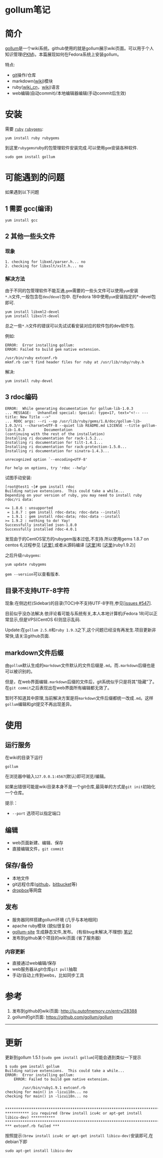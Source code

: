 # gollum笔记
 
# 简介
[gollum](https://github.com/gollum/gollum)是一个wiki系统。github使用的就是gollum展示wiki页面。可以用于个人知识管理([PKM](http://en.wikipedia.org/wiki/Personal_knowledge_management))。本篇展现如何在Fedora系统上安装gollum。

特点:

* [git](http://git-scm.com/)操作/仓库
* markdown([wiki](http://en.wikipedia.org/wiki/Markdown))模块
* ruby([wiki_cn](http://zh.wikipedia.org/zh/Ruby)，[wiki](http://en.wikipedia.org/wiki/Ruby_(programming_language)))语言
* web编辑(自动commit)/本地编辑器编辑(手动commit后生效)

# 安装

需要 [`ruby`](http://en.wikipedia.org/wiki/Ruby_programming_language) [`rubygems`](http://en.wikipedia.org/wiki/RubyGems):

	yum install ruby rubygems
 
到这里`rubygems`ruby的包管理软件安装完成.可以使用`gem`安装各种软件.

	sudo gem install gollum

# 可能遇到的问题

如果遇到以下问题

## 1 需要 gcc(编译) 
 
	yum install gcc

## 2 其他一些头文件

### 现象

	1. checking for libxml/parser.h... no
	2. checking for libxslt/xslt.h... no

### 解决方法

由于不同的包管理软件不能互通,`gem`需要的一些头文件可以使用`yum`安装   
`*.h`文件,一般包含在`dev`/`devel`包中. 在Fedora 18中使用`yum`安装指定的*-devel包即可.

	yum install libxml2-devel
	yum install libxslt-devel

总之一些`*.h`文件的错误可以先试试看安装对应的软件包的dev软件包.

例如:

	ERROR:  Error installing gollum:
	ERROR: Failed to build gem native extension.

	/usr/bin/ruby extconf.rb
	mkmf.rb can't find header files for ruby at /usr/lib/ruby/ruby.h

解决:

	yum install ruby-devel

## 3 rdoc编码

    ERROR:  While generating documentation for gollum-lib-1.0.3
    ... MESSAGE:   Unhandled special: Special: type=17, text="<!-- --- title: New Title -->"
    ... RDOC args: --ri --op /usr/lib/ruby/gems/1.8/doc/gollum-lib-1.0.3/ri --charset=UTF-8 --quiet lib README.md LICENSE --title gollum-lib-1.0.3         Documentation
    (continuing with the rest of the installation)
    Installing ri documentation for rack-1.5.2...
    Installing ri documentation for tilt-1.4.1...
    Installing ri documentation for rack-protection-1.5.0...
    Installing ri documentation for sinatra-1.4.3...

    unrecognized option `--encoding=UTF-8'

    For help on options, try 'rdoc --help'

试图手动安装:

    [root@test1 ~]# gem install rdoc
    Building native extensions.  This could take a while...
    Depending on your version of ruby, you may need to install ruby rdoc/ri data:

    <= 1.8.6 : unsupported
     = 1.8.7 : gem install rdoc-data; rdoc-data --install
     = 1.9.1 : gem install rdoc-data; rdoc-data --install
    >= 1.9.2 : nothing to do! Yay!
    Successfully installed json-1.8.0
    Successfully installed rdoc-4.0.1

发现由于的CentOS官方的rubygem版本过低,不支持.所以使用gems 1.8.7 on centos 6,过程参见 [[这里](http://wiki.opscode.com/display/chef/Installing+Ruby+and+dependencies+on+CentOS+and+Others)],或者从源码编译 [[这里](http://www.shiftedbytes.com/2011/04/install-ruby-192-passenger-on-centos-55.html)]和 [[这里](https://github.com/imeyer/ruby-1.9.2-rpm)(ruby1.9.2)]

之后升级`rubygems`:
```
yum update rubygems
```
`gem --version`可以查看版本.

## 目录不支持UTF-8字符 

现象:在侧边栏(Sidebar)的目录(TOC)中不支持UTF-8字符,参见[[issues #547](https://github.com/gollum/gollum/issues/547)].

目前似乎没办法解决.依评论看可能与系统有关,本人本地计算机(Fedora 18)可以正常显示,但是VPS(CentOS 6)则显示乱码.

Update:在`gollum 2.5.0`和`ruby 1.9.3`之下,这个问题已经没有再发生.项目更新非常快,请关注github页面.

## markdown文件后缀

由`gollum`默认生成的`markdown`文件默认的文件后缀是`.md`。而`.markdown`后缀也是可以被识别的。

但是，在web界面编辑`.markdown`后缀的文件后，git系统似乎只是将其"隐藏"了。在`git commit`之后表现出在web界面所有编辑都无效了。

暂时不知道其中原理,当前解决方案是将`markdown`文件后缀都统一改成`.md`。这样`gollum`编辑和git提交不再出现差异。 

# 使用

## 运行服务

在wiki的目录下运行

	gollum

在浏览器中输入`127.0.0.1:4567`(默认)即可浏览/编辑。

如果出错很可能是wiki目录本身不是一个git仓库,最简单的方式是`git init`初始化一个仓库。

提示：
* `--port` 选项可以指定端口 

## 编辑

* web页面新建、编辑、保存
* 直接编辑文件，`git commit`


## 保存/备份

* 本地文件
* git远程仓库([github](https://github.com/)，[bitbucket](https://bitbucket.org/)等)
* [dropbox](https://www.dropbox.com/)等网盘

## 发布

* 服务器同样搭建gollum环境 (几乎与本地相同)
* apache ruby模块 (貌似很复杂)
* [gollum-site](https://github.com/dreverri/gollum-site) 生成静态文件,发布。 (有些bug未解决,不理想) [笔记](gollum-site)
* 发布到github某个项目的wiki页面 (省了服务器) 

### 内容更新

* 直接通过web编辑/保存
* web服务器从git仓库`git pull`抽取
* 手动/自动上传到webs，比如同步工具

# 参考

1. 发布到github的wiki页面: http://ju.outofmemory.cn/entry/28388 
2. gollum的git页面: https://github.com/gollum/gollum

-----
# 更新

更新到gollum 1.5.1 (`sudo gem install gollum`)可能会遇到类似一下提示
```
$ sudo gem install gollum
Building native extensions.  This could take a while...
ERROR:  Error installing gollum:
	ERROR: Failed to build gem native extension.

        /usr/bin/ruby1.9.1 extconf.rb
checking for main() in -licui18n... no
checking for main() in -licui18n... no


***************************************************************************************
*********** icu required (brew install icu4c or apt-get install libicu-dev) ***********
***************************************************************************************
*** extconf.rb failed ***
```
按照提示`(brew install icu4c or apt-get install libicu-dev)`安装即可,在debian下即
```
sudo apt-get install libicu-dev
```